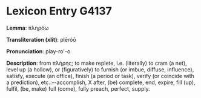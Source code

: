 # Lexicon Entry G4137

**Lemma**: πληρόω

**Transliteration (xlit)**: plēróō

**Pronunciation**: play-ro'-o

**Description**:
from πλήρης; to make replete, i.e. (literally) to cram (a net), level up (a hollow), or (figuratively) to furnish (or imbue, diffuse, influence), satisfy, execute (an office), finish (a period or task), verify (or coincide with a prediction), etc.:--accomplish, X after, (be) complete, end, expire, fill (up), fulfil, (be, make) full (come), fully preach, perfect, supply.
